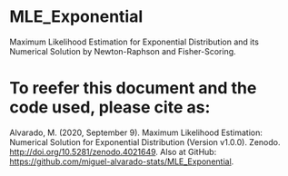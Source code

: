 # MLE_Exponential
Maximum Likelihood Estimation for Exponential Distribution and its Numerical Solution by Newton-Raphson and Fisher-Scoring.

# To reefer this document and the code used, please cite as:
Alvarado, M. (2020, September 9). Maximum Likelihood Estimation: Numerical Solution for Exponential Distribution (Version v1.0.0). Zenodo. http://doi.org/10.5281/zenodo.4021649. Also at GitHub: https://github.com/miguel-alvarado-stats/MLE_Exponential.
